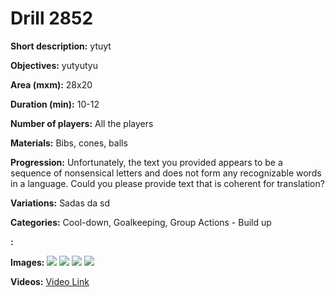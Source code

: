 # Drill 2852

**Short description:**
ytuyt

**Objectives:**
yutyutyu

**Area (mxm):**
28x20

**Duration (min):**
10-12

**Number of players:**
All the players

**Materials:**
Bibs, cones, balls

**Progression:**
Unfortunately, the text you provided appears to be a sequence of nonsensical letters and does not form any recognizable words in a language. Could you please provide text that is coherent for translation?

**Variations:**
Sadas da sd

**Categories:**
Cool-down, Goalkeeping, Group Actions - Build up

**:**


**Images:**
![](https://www.coachingfutsal.com/\images\ec3b63fa-7148-454d-975a-4e47306e5f86_001.png)
![](https://www.coachingfutsal.com/\images\87cbc7c2-4d15-4e88-a59e-517cd5fc650e_002.png)
![](https://www.coachingfutsal.com/\images\c3f31dc6-f5ab-41c0-be43-453d8031531c_2vgk-2v1.png)
![](https://www.coachingfutsal.com/\images\f54e2464-e0bb-4de3-839c-25609f91fa04_003.png)

**Videos:**
[Video Link](https://www.youtube.com/embed/WfewtLigJsE)

